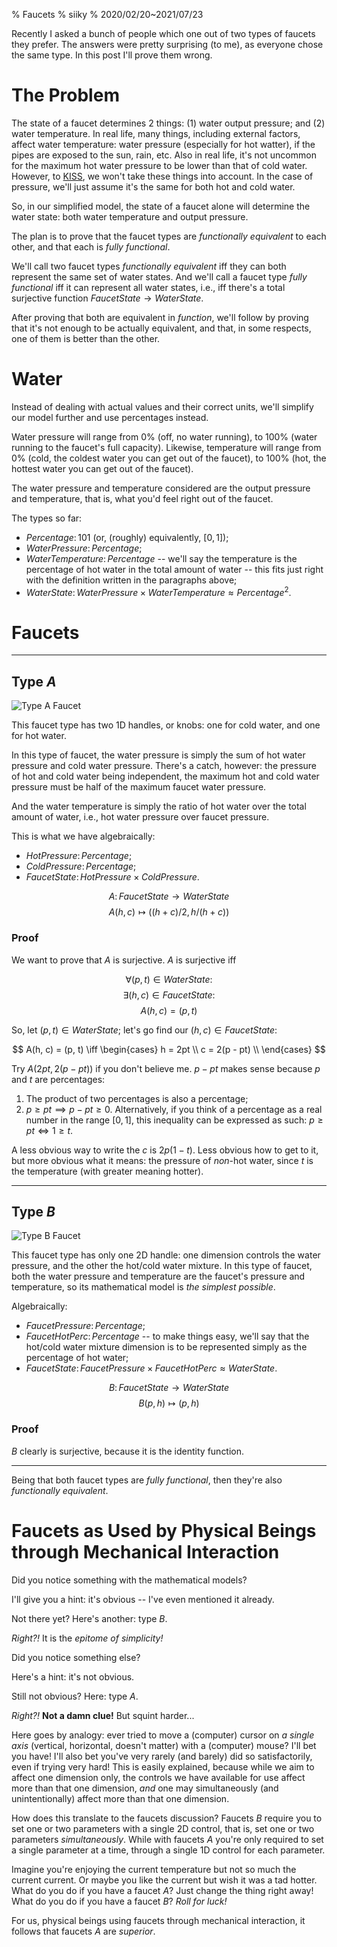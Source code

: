 % Faucets
% siiky
% 2020/02/20~2021/07/23

Recently I asked a bunch of people which one out of two types of faucets they
prefer. The answers were pretty surprising (to me), as everyone chose the same
type. In this post I'll prove them wrong.

# The Problem

The state of a faucet determines 2 things: (1) water output pressure; and (2)
water temperature. In real life, many things, including external factors,
affect water temperature: water pressure (especially for hot watter), if the
pipes are exposed to the sun, rain, etc. Also in real life, it's not uncommon
for the maximum hot water pressure to be lower than that of cold water.
However, to [KISS], we won't take these things into account. In the case of
pressure, we'll just assume it's the same for both hot and cold water.

So, in our simplified model, the state of a faucet alone will determine the
water state: both water temperature and output pressure.

The plan is to prove that the faucet types are _functionally equivalent_ to
each other, and that each is _fully functional_.

We'll call two faucet types _functionally equivalent_ iff they can both
represent the same set of water states. And we'll call a faucet type _fully
functional_ iff it can represent all water states, i.e., iff there's a total
surjective function $FaucetState \to WaterState$.

After proving that both are equivalent in _function_, we'll follow by proving
that it's not enough to be actually equivalent, and that, in some respects, one
of them is better than the other.

# Water

Instead of dealing with actual values and their correct units, we'll simplify
our model further and use percentages instead.

Water pressure will range from 0% (off, no water running), to 100% (water
running to the faucet's full capacity). Likewise, temperature will range from
0% (cold, the coldest water you can get out of the faucet), to 100% (hot, the
hottest water you can get out of the faucet).

The water pressure and temperature considered are the output pressure and
temperature, that is, what you'd feel right out of the faucet.

The types so far:

 * $Percentage \colon 101$ (or, (roughly) equivalently, $[0, 1]$);
 * $WaterPressure \colon Percentage$;
 * $WaterTemperature \colon Percentage$ -- we'll say the temperature is the
   percentage of hot water in the total amount of water -- this fits just right
   with the definition written in the paragraphs above;
 * $WaterState \colon WaterPressure \times WaterTemperature \approx
   Percentage^2$.

# Faucets

---

## Type _A_

![Type A Faucet](assets/type_a_faucet.png)

This faucet type has two 1D handles, or knobs: one for cold water, and one for
hot water.

In this type of faucet, the water pressure is simply the sum of hot water
pressure and cold water pressure. There's a catch, however: the pressure of hot
and cold water being independent, the maximum hot and cold water pressure must
be half of the maximum faucet water pressure.

And the water temperature is simply the ratio of hot water over the total
amount of water, i.e., hot water pressure over faucet pressure.

This is what we have algebraically:

 * $HotPressure \colon Percentage$;
 * $ColdPressure \colon Percentage$;
 * $FaucetState \colon HotPressure \times ColdPressure$.

$$A \colon FaucetState \to WaterState$$
$$A(h, c) \mapsto ((h + c) / 2, h / (h + c))$$

### Proof

We want to prove that $A$ is surjective. $A$ is surjective iff

$$\forall (p, t) \in WaterState \colon$$
$$\exists (h, c) \in FaucetState \colon$$
$$A(h, c) = (p, t)$$

So, let $(p, t) \in WaterState$; let's go find our $(h, c) \in FaucetState$:

$$
A(h, c) = (p, t)
\iff
\begin{cases}
h = 2pt \\
c = 2(p - pt) \\
\end{cases}
$$

Try $A(2pt, 2(p - pt))$ if you don't believe me. $p - pt$ makes sense because
$p$ and $t$ are percentages:

 1. The product of two percentages is also a percentage;
 2. $p \ge pt \implies p - pt \ge 0$. Alternatively, if you think of a
    percentage as a real number in the range $[0, 1]$, this inequality can be
    expressed as such: $p \ge pt \iff 1 \ge t$.

A less obvious way to write the $c$ is $2p(1 - t)$. Less obvious how to get to
it, but more obvious what it means: the pressure of _non_-hot water, since $t$
is the temperature (with greater meaning hotter).

---

## Type _B_

![Type B Faucet](assets/type_b_faucet.png)

This faucet type has only one 2D handle: one dimension controls the water
pressure, and the other the hot/cold water mixture. In this type of faucet,
both the water pressure and temperature are the faucet's pressure and
temperature, so its mathematical model is _the simplest possible_.

Algebraically:

 * $FaucetPressure \colon Percentage$;
 * $FaucetHotPerc \colon Percentage$ -- to make things easy, we'll say
   that the hot/cold water mixture dimension is to be represented simply as the
   percentage of hot water;
 * $FaucetState \colon FaucetPressure \times FaucetHotPerc \approx WaterState$.

$$B \colon FaucetState \to WaterState$$
$$B(p, h) \mapsto (p, h)$$

### Proof

$B$ clearly is surjective, because it is the identity function.

---

Being that both faucet types are _fully functional_, then they're also
_functionally equivalent_.

# Faucets as Used by Physical Beings through Mechanical Interaction

Did you notice something with the mathematical models?

I'll give you a hint: it's obvious -- I've even mentioned it already.

Not there yet? Here's another: type _B_.

_Right?!_ It is the _epitome of simplicity!_

Did you notice something else?

Here's a hint: it's not obvious.

Still not obvious? Here: type _A_.

_Right?!_ **Not a damn clue!** But squint harder...

Here goes by analogy: ever tried to move a (computer) cursor on _a single axis_
(vertical, horizontal, doesn't matter) with a (computer) mouse? I'll bet you
have! I'll also bet you've very rarely (and barely) did so satisfactorily, even
if trying very hard! This is easily explained, because while we aim to affect
one dimension only, the controls we have available for use affect more than
that one dimension, _and_ one may simultaneously (and unintentionally) affect
more than that one dimension.

How does this translate to the faucets discussion? Faucets _B_ require you to
set one or two parameters with a single 2D control, that is, set one or two
parameters _simultaneously_. While with faucets _A_ you're only required to set
a single parameter at a time, through a single 1D control for each parameter.

Imagine you're enjoying the current temperature but not so much the current
current. Or maybe you like the current but wish it was a tad hotter. What do
you do if you have a faucet _A_? Just change the thing right away! What do you
do if you have a faucet _B_? _Roll for luck!_

For us, physical beings using faucets through mechanical interaction, it
follows that faucets _A_ are *superior*.

[KISS]: https://en.wikipedia.org/wiki/KISS_principle

